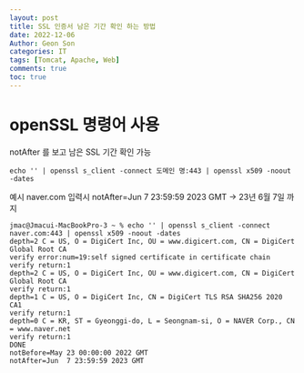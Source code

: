 ```yaml
---
layout: post
title: SSL 인증서 남은 기간 확인 하는 방법
date: 2022-12-06
Author: Geon Son
categories: IT
tags: [Tomcat, Apache, Web]
comments: true
toc: true
---
```


# openSSL 명령어 사용
notAfter 를 보고 남은 SSL 기간 확인 가능

~~~
echo '' | openssl s_client -connect 도메인 명:443 | openssl x509 -noout -dates
~~~

예시 naver.com 입력시
notAfter=Jun  7 23:59:59 2023 GMT -> 23년 6월 7일 까지
~~~
jmac@Jmacui-MacBookPro-3 ~ % echo '' | openssl s_client -connect naver.com:443 | openssl x509 -noout -dates
depth=2 C = US, O = DigiCert Inc, OU = www.digicert.com, CN = DigiCert Global Root CA
verify error:num=19:self signed certificate in certificate chain
verify return:1
depth=2 C = US, O = DigiCert Inc, OU = www.digicert.com, CN = DigiCert Global Root CA
verify return:1
depth=1 C = US, O = DigiCert Inc, CN = DigiCert TLS RSA SHA256 2020 CA1
verify return:1
depth=0 C = KR, ST = Gyeonggi-do, L = Seongnam-si, O = NAVER Corp., CN = www.naver.net
verify return:1
DONE
notBefore=May 23 00:00:00 2022 GMT
notAfter=Jun  7 23:59:59 2023 GMT
~~~
